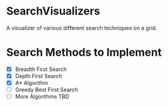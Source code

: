 # SearchVisualizers
A visualizer of various different search techniques on a grid.
# Search Methods to Implement
- [x] Breadth First Search
- [x] Depth First Search
- [x] A* Algorithm
- [ ] Greedy Best First Search
- [ ] More Algorithms TBD